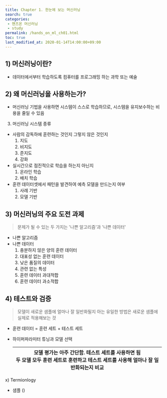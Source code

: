 ```yaml
---
title: Chapter 1. 한눈에 보는 머신러닝
search: true
categories:
 - 핸즈온 머신러닝
 - study
permalink: /hands_on_ml_ch01.html
toc: true
last_modified_at: 2020-01-14T14:00:00+09:00
---
```


## 1) 머신러닝이란?

- 데이터에서부터 학습하도록 컴퓨터를 프로그래밍 하는 과학 또는 예술

## 2) 왜 머신러닝을 사용하는가?

- 머신러닝 기법을 사용하면 시스템이 스스로 학습하므로, 시스템을 유지보수하는 비용을 줄일 수 있음

3) 머신러닝 시스템 종류

- 사람의 감독하에 훈련하는 것인지 그렇지 않은 것인지
  1. 지도
  2. 비지도
  3. 준지도
  4. 강화
- 실시간으로 점진적으로 학습을 하는지 아닌지
  1. 온라인 학습
  2. 배치 학습
- 훈련 데이터셋에서 패턴을 발견하여 예측 모델을 만드는지 여부
  1. 사례 기반
  2. 모델 기반

## 3) 머신러닝의 주요 도전 과제

> 문제가 될 수 있는 두 가지는 '나쁜 알고리즘'과 '나쁜 데이터'

- 나쁜 알고리즘
- 나쁜 데이터
  1. 충분하지 않은 양의 훈련 데이터
  2. 대표성 없는 훈련 데이터
  3. 낮은 품질의 데이터
  4. 관련 없는 특성
  5. 훈련 데이터 과대적합
  6. 훈련 데이터 과소적합

## 4) 테스트와 검증

> 모델이 새로운 샘플에 얼마나 잘 일반화될지 아는 유일한 방법은 새로운 샘플에 실제로 적용해보는 것

- 훈련 데이터 = 훈련 세트 + 테스트 세트

- 하이퍼파라미터 튜닝과 모델 선택

  | 모델 평가는 아주 간단함. 테스트 세트를 사용하면 됨<br />두 모델 모두 훈련 세트로 훈련하고 테스트 세트를 사용해 얼마나 잘 일반화되는지 비교 |
  | ------------------------------------------------------------ |

x) Termionlogy

- 샘플 ()

